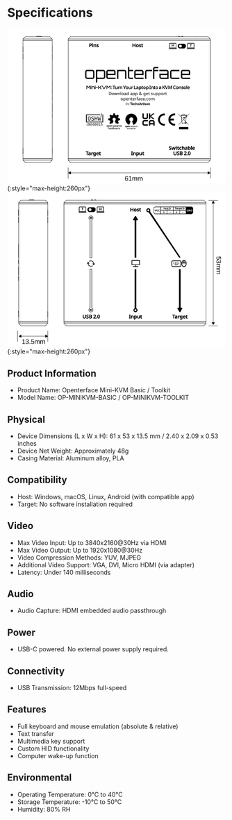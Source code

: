# Specifications

![lig-front](images/product/minikvm-v1-9-front.svg){:style="max-height:260px"}
![lig-back](images/product/minikvm-v1-9-back.svg){:style="max-height:260px"}

## Product Information
- Product Name: Openterface Mini-KVM Basic / Toolkit
- Model Name: OP-MINIKVM-BASIC / OP-MINIKVM-TOOLKIT

## Physical
- Device Dimensions (L x W x H): 61 x 53 x 13.5 mm / 2.40 x 2.09 x 0.53 inches
- Device Net Weight: Approximately 48g
- Casing Material: Aluminum alloy, PLA

## Compatibility
- Host: Windows, macOS, Linux, Android (with compatible app)
- Target: No software installation required

## Video
- Max Video Input: Up to 3840x2160@30Hz via HDMI
- Max Video Output: Up to 1920x1080@30Hz
- Video Compression Methods: YUV, MJPEG
- Additional Video Support: VGA, DVI, Micro HDMI (via adapter)
- Latency: Under 140 milliseconds

## Audio
- Audio Capture: HDMI embedded audio passthrough

## Power
- USB-C powered. No external power supply required.

## Connectivity
- USB Transmission: 12Mbps full-speed

## Features
- Full keyboard and mouse emulation (absolute & relative)
- Text transfer
- Multimedia key support
- Custom HID functionality
- Computer wake-up function

## Environmental
- Operating Temperature: 0°C to 40°C
- Storage Temperature: -10°C to 50°C
- Humidity: 80% RH